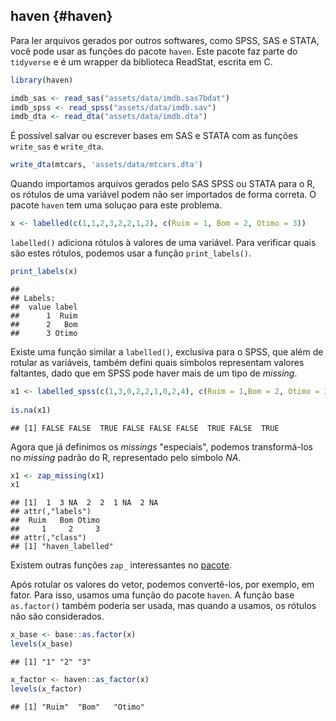 ## haven {#haven}

Para ler arquivos gerados por outros softwares, como SPSS, SAS e STATA, você pode usar as funções do pacote `haven`. Este pacote faz parte do `tidyverse` e é um wrapper da biblioteca ReadStat, escrita em C.



```r
library(haven)

imdb_sas <- read_sas("assets/data/imdb.sas7bdat")
imdb_spss <- read_spss("assets/data/imdb.sav")
imdb_dta <- read_dta("assets/data/imdb.dta")
```

É possível salvar ou escrever bases em SAS e STATA com as funções `write_sas` e `write_dta`.


```r
write_dta(mtcars, 'assets/data/mtcars.dta')
```


Quando importamos arquivos gerados pelo SAS SPSS ou STATA para o R, os rótulos de uma variável podem não ser importados de forma correta.  O pacote `haven` tem uma soluçao para este problema. 


```r
x <- labelled(c(1,1,2,3,2,2,1,2), c(Ruim = 1, Bom = 2, Otimo = 3))
```

`labelled()` adiciona rótulos à valores de uma variável. Para verificar quais são estes rótulos, podemos usar a função `print_labels()`.


```r
print_labels(x)
```

```
## 
## Labels:
##  value label
##      1  Ruim
##      2   Bom
##      3 Otimo
```
Existe uma função similar a `labelled()`, exclusiva para o SPSS, que além de rotular as variáveis, também defini quais símbolos representam valores faltantes, dado que em SPSS pode haver mais de um tipo de *missing*.


```r
x1 <- labelled_spss(c(1,3,0,2,2,1,0,2,4), c(Ruim = 1,Bom = 2, Otimo = 3), na_values = c(0,4))
    
is.na(x1)
```

```
## [1] FALSE FALSE  TRUE FALSE FALSE FALSE  TRUE FALSE  TRUE
```
Agora que já definimos os *missings* "especiais", podemos transformá-los no *missing* padrão do R, representado pelo símbolo *NA*.

```r
x1 <- zap_missing(x1)
x1
```

```
## [1]  1  3 NA  2  2  1 NA  2 NA
## attr(,"labels")
##  Ruim   Bom Otimo 
##     1     2     3 
## attr(,"class")
## [1] "haven_labelled"
```
Existem outras funções `zap_` interessantes no [pacote](https://cran.r-project.org/web/packages/haven/haven.pdf).


Após rotular os valores do vetor, podemos convertê-los, por exemplo, em fator. Para isso, usamos uma função do pacote `haven`.
A função base `as.factor()` também poderia ser usada, mas quando a usamos, os rótulos não são considerados.


```r
x_base <- base::as.factor(x)
levels(x_base)
```

```
## [1] "1" "2" "3"
```

```r
x_factor <- haven::as_factor(x)
levels(x_factor)
```

```
## [1] "Ruim"  "Bom"   "Otimo"
```



